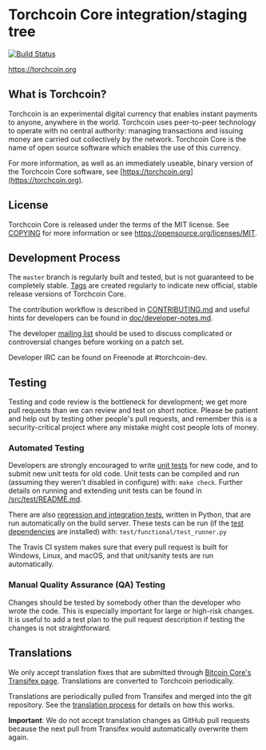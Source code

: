 Torchcoin Core integration/staging tree
=====================================

[![Build Status](https://travis-ci.org/torchcoin-project/torchcoin.svg?branch=master)](https://travis-ci.org/torchcoin-project/torchcoin)

https://torchcoin.org

What is Torchcoin?
----------------

Torchcoin is an experimental digital currency that enables instant payments to
anyone, anywhere in the world. Torchcoin uses peer-to-peer technology to operate
with no central authority: managing transactions and issuing money are carried
out collectively by the network. Torchcoin Core is the name of open source
software which enables the use of this currency.

For more information, as well as an immediately useable, binary version of
the Torchcoin Core software, see [https://torchcoin.org](https://torchcoin.org).

License
-------

Torchcoin Core is released under the terms of the MIT license. See [COPYING](COPYING) for more
information or see https://opensource.org/licenses/MIT.

Development Process
-------------------

The `master` branch is regularly built and tested, but is not guaranteed to be
completely stable. [Tags](https://github.com/torchcoin-project/torchcoin/tags) are created
regularly to indicate new official, stable release versions of Torchcoin Core.

The contribution workflow is described in [CONTRIBUTING.md](CONTRIBUTING.md)
and useful hints for developers can be found in [doc/developer-notes.md](doc/developer-notes.md).

The developer [mailing list](https://groups.google.com/forum/#!forum/torchcoin-dev)
should be used to discuss complicated or controversial changes before working
on a patch set.

Developer IRC can be found on Freenode at #torchcoin-dev.

Testing
-------

Testing and code review is the bottleneck for development; we get more pull
requests than we can review and test on short notice. Please be patient and help out by testing
other people's pull requests, and remember this is a security-critical project where any mistake might cost people
lots of money.

### Automated Testing

Developers are strongly encouraged to write [unit tests](src/test/README.md) for new code, and to
submit new unit tests for old code. Unit tests can be compiled and run
(assuming they weren't disabled in configure) with: `make check`. Further details on running
and extending unit tests can be found in [/src/test/README.md](/src/test/README.md).

There are also [regression and integration tests](/test), written
in Python, that are run automatically on the build server.
These tests can be run (if the [test dependencies](/test) are installed) with: `test/functional/test_runner.py`

The Travis CI system makes sure that every pull request is built for Windows, Linux, and macOS, and that unit/sanity tests are run automatically.

### Manual Quality Assurance (QA) Testing

Changes should be tested by somebody other than the developer who wrote the
code. This is especially important for large or high-risk changes. It is useful
to add a test plan to the pull request description if testing the changes is
not straightforward.

Translations
------------

We only accept translation fixes that are submitted through [Bitcoin Core's Transifex page](https://www.transifex.com/projects/p/bitcoin/).
Translations are converted to Torchcoin periodically.

Translations are periodically pulled from Transifex and merged into the git repository. See the
[translation process](doc/translation_process.md) for details on how this works.

**Important**: We do not accept translation changes as GitHub pull requests because the next
pull from Transifex would automatically overwrite them again.
